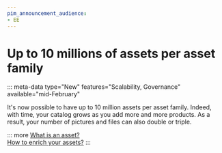 ```yaml
---
pim_announcement_audience:
- EE
---
```


# Up to 10 millions of assets per asset family
::: meta-data type="New" features="Scalability, Governance" available="mid-February" 

It's now possible to have up to 10 million assets per asset family. Indeed, with time, your catalog grows as you add more and more products. As a result, your number of pictures and files can also double or triple.

::: more
[What is an asset?](../articles/what-about-assets.html)  
[How to enrich your assets?](../articles/work-on-your-assets.html)
:::
